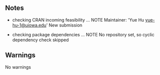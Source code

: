 ## Notes
* checking CRAN incoming feasibility ... NOTE
Maintainer: 'Yue Hu <yue-hu-1@uiowa.edu>'
New submission

* checking package dependencies ... NOTE
  No repository set, so cyclic dependency check skipped

## Warnings
No warnings
